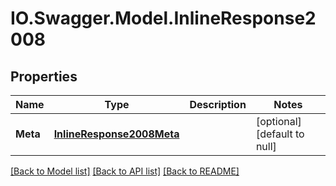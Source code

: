 # IO.Swagger.Model.InlineResponse2008
## Properties

Name | Type | Description | Notes
------------ | ------------- | ------------- | -------------
**Meta** | [**InlineResponse2008Meta**](InlineResponse2008Meta.md) |  | [optional] [default to null]

[[Back to Model list]](../README.md#documentation-for-models) [[Back to API list]](../README.md#documentation-for-api-endpoints) [[Back to README]](../README.md)

